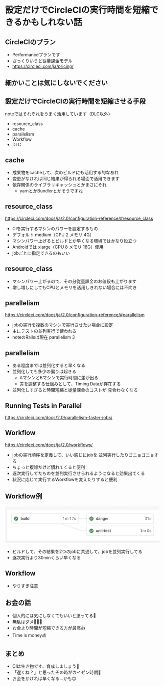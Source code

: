 # 設定だけでCircleCIの実行時間を短縮できるかもしれない話


## CircleCIのプラン

- Performanceプランです
- ざっくりいうと従量課金モデル
- https://circleci.com/ja/pricing/


## 細かいことは気にしないでください

## 設定だけでCircleCIの実行時間を短縮させる手段

noteではそれぞれをうまく活用しています（DLC以外）

- resource_class
- cache
- parallelism
- Workflow
- DLC


## cache

- 成果物をcacheして、次のビルドにも活用する的なあれ
- 変更がなければ同じ結果が得られる場面で活用できます
- 依存関係のライブラリキャッシュとかまさにそれ
  - yarnとかBundlerとかそうですね


## resource_class

https://circleci.com/docs/ja/2.0/configuration-reference/#resource_class

- CIを実行するマシンのパワーを設定するもの
- デフォルト medium（CPU 2 メモリ 4G）
- マシンパワー上げるとビルドとか早くなる環境ではかなり役立つ
- Androidでは xlarge（CPU 8 メモリ 16G）使用
- jobごとに指定できるのもいい


## resource_class

- マシンパワー上がるので、その分従量課金のお値段も上がります
- 増し増しにしてもCPUとメモリを活用しきれない場合には不向き


## parallelism

https://circleci.com/docs/ja/2.0/configuration-reference/#parallelism

- jobの実行を複数のマシンで実行させたい場合に設定
- 主にテストの並列実行で使われる
- noteのRailsは現在 parallelism 3

## parallelism

- ある程度までは並列化すると早くなる
- 並列化しても多少の偏りは起きる
  - AマシンとBマシンで実行時間に差が出る
  - 差を調整する仕組みとして、Timing Dataが存在する
- 並列化しすぎると時間短縮と従量課金のコストが 見合わなくなる


## Running Tests in Parallel

https://circleci.com/docs/2.0/parallelism-faster-jobs/


## Workflow

https://circleci.com/docs/ja/2.0/workflows/

- jobの実行順序を定義して、いい感じにjobを 並列実行したりゴニョゴニョする
- ちょっと複雑だけど慣れてくると便利
- 逐次実行してたものを並列実行させられるようになると効果出てくる
- 状況に応じて実行するWorkflowを変えたりすると便利

## Workflow例

![Workflow例](images/workflow.png)

- ビルドして、その結果を2つのjobに共通して、jobを並列実行してる
- 逐次実行より30minくらい早くなる


## Workflow

- やりすぎ注意


## お金の話

- 個人的には気にしなくてもいいと思ってる🤭
- 無駄はダメ🙅🏽‍♂️
- お金より時間が短縮できる方が最高👍
- Time is money💰


## まとめ

- CIは生き物です、育成しましょう💪
- 「遅くね？」と思ったその時がカイゼン時期🔧
- お金をかければ早くなる…かも🙃

